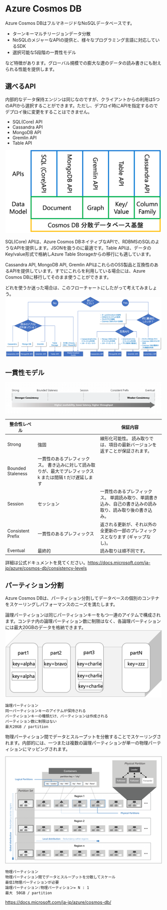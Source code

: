 # Azure Cosmos DB

Azure Cosmos DBはフルマネージドなNoSQLデータベースです。

* ターンキーマルチリージョンデータ分散
* NoSQLのメジャーなAPIの提供と、様々なプログラミング言語に対応しているSDK
* 選択可能な5段階の一貫性モデル

など特徴があります。グローバル規模での膨大な遼のデータの読み書きにも耐えられる性能を提供します。

## 選べるAPI
内部的なデータ保持エンジンは同じなのですが、クライアントからの利用は5つのAPIから選択することができます。ただし、デプロイ時にAPIを指定するのでデプロイ後に変更をすることはできません。

* SQL(Core) API
* Cassandra API
* MongoDB API
* Gremlin API
* Table API

![CosmosのデータモデルとAPIの関係](./media/cosmos_datamodel_and_api.png)

SQL(Core) APIは、Azure Cosmos DBネイティブなAPIで、RDBMSのSQLのようなAPIを提供します。JSONを扱うのに最適です。Table APIは、データのKey/value形式で格納しAzure Table Storageからの移行にも適しています。

Cassandra API, MongoDB API, Gremlin APIはこれらのOSS製品と互換性のあるAPIを提供しています。すでにこれらを利用している場合には、Azure Cosmos DBに移行してそのまま使うことができます。

どれを使うか迷った場合は、このフローチャートにしたがって考えてみましょう。
![CosmosDBのAPI選択フローチャート](./media/cosmos_db_apiselection_chart.png)


## 一貫性モデル

![読み取り一貫性モデル](./media/five-consistency-levels.png)

| 整合性レベル | | 保証内容|
|---|---|---|
|Strong|強固|線形化可能性。 読み取りでは、項目の最新バージョンを返すことが保証されます。|
|Bounded Staleness|一貫性のあるプレフィックス。 書き込みに対して読み取りが、最大でプレフィックス k または間隔 t だけ遅延します|
|Session|セッション|一貫性のあるプレフィックス。 単調読み取り、単調書き込み、自己の書き込みの読み取り、読み取り後の書き込み。|
|Consistent Prefix|一貫性のあるプレフィックス|返される更新が、それ以外の全更新の一部のプレフィックスとなります (ギャップなし)。|
|Eventual|最終的|読み取りは順不同です。|

詳細は公式ドキュメントを見てください。https://docs.microsoft.com/ja-jp/azure/cosmos-db/consistency-levels



## パーティション分割
Azure Cosmos DBは、パーティション分割してデータベースの個別のコンテナをスケーリングしパフォーマンスのニーズを満たします。

論理パーティションは同じパーティションキーをもつ一連のアイテムで構成されます。コンテナ内の論理パーティション数に制限はなく、各論理パーティションには最大20GBのデータを格納できます。
![論理パーティション](./media/logical_partitions.png)
```
論理パーティション
同一パーティションキーのアイテムが保持される
パーティションキーの種類だけ、パーティションは作成される
パーティション数に制限はない
最大20GB / partition
```


物理パーティション間でデータとスループットを分散することでスケーリングされます。内部的には、一つまたは複数の論理パーティションが単一の物理パーティションにマッピングされます。

![物理パーティション](./media/pysical_partitions.png)

```
物理パーティション
物理パーティション間でデータとスループットを分散してスケール
最低1物理パーティションが必要
論理パーティション:物理パーティション= N : 1
最大　50GB / partition

```



https://docs.microsoft.com/ja-jp/azure/cosmos-db/

